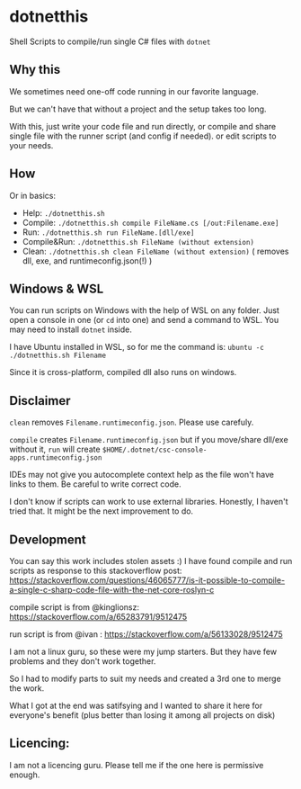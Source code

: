 # dotnetthis

Shell Scripts to compile/run single C# files with `dotnet`

## Why this

We sometimes need one-off code running in our favorite language.

But we can't have that without a project and the setup takes too long.

With this, just write your code file and run directly,
or compile and share single file with the runner script (and config if needed). or edit scripts to your needs.

## How

Or in basics:

- Help: `./dotnetthis.sh`
- Compile: `./dotnetthis.sh compile FileName.cs [/out:Filename.exe]`
- Run: `./dotnetthis.sh run FileName.[dll/exe]`
- Compile&Run: `./dotnetthis.sh FileName (without extension)`
- Clean: `./dotnetthis.sh clean FileName (without extension)` ( removes dll, exe, and runtimeconfig.json(!) )

## Windows & WSL

You can run scripts on Windows with the help of WSL on any folder. Just open a console in one (or `cd` into one) and send a command to WSL. You may need to install `dotnet` inside.

I have Ubuntu installed in WSL, so for me the command is: `ubuntu -c ./dotnetthis.sh Filename`

Since it is cross-platform, compiled dll also runs on windows.

## Disclaimer

`clean` removes `Filename.runtimeconfig.json`. Please use carefuly.

`compile` creates `Filename.runtimeconfig.json` but if you move/share dll/exe without it, `run` will create `$HOME/.dotnet/csc-console-apps.runtimeconfig.json`

IDEs may not give you autocomplete context help as the file won't have links to them.
Be careful to write correct code.

I don't know if scripts can work to use external libraries. Honestly, I haven't tried that. It might be the next improvement to do.

## Development

You can say this work includes stolen assets :)
I have found compile and run scripts as response to this stackoverflow post:
https://stackoverflow.com/questions/46065777/is-it-possible-to-compile-a-single-c-sharp-code-file-with-the-net-core-roslyn-c

compile script is from @kinglionsz: https://stackoverflow.com/a/65283791/9512475

run script is from @ivan : https://stackoverflow.com/a/56133028/9512475

I am not a linux guru, so these were my jump starters. But they have few problems and they don't work together.

So I had to modify parts to suit my needs and created a 3rd one to merge the work.

What I got at the end was satifsying and I wanted to share it here for everyone's benefit (plus better than losing it among all projects on disk)

## Licencing:

I am not a licencing guru. Please tell me if the one here is permissive enough.

